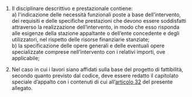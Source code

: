 1. Il disciplinare descrittivo e prestazionale contiene:<br>a) l'indicazione delle necessità funzionali poste a base dell’intervento, dei requisiti e delle specifiche prestazioni che devono essere soddisfatti attraverso la realizzazione dell’intervento, in modo che esso risponda alle esigenze della stazione appaltante o dell’ente concedente e degli utilizzatori, nel rispetto delle risorse finanziarie stanziate;<br>b) la specificazione delle opere generali e delle eventuali opere specializzate comprese nell’intervento con i relativi importi, ove applicabile;

2. Nel caso in cui i lavori siano affidati sulla base del progetto di fattibilità, secondo quanto previsto dal codice, deve essere redatto il capitolato speciale d’appalto con i contenuti di cui all’[articolo 32](/index.html?article=allegato-1.7-articolo-32&version=2) del presente allegato.